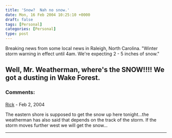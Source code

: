 ```yaml
---
title: 'Snow?  Nah no snow.'
date: Mon, 16 Feb 2004 10:25:10 +0000
draft: false
tags: [Personal]
categories: [Personal]
type: post
---
```


Breaking news from some local news in Raleigh, North Carolina. "Winter storm warning in effect until 4am. We're expecting 2 - 5 inches of snow."

Well, Mr. Weatherman, where's the SNOW!!!! We got a dusting in Wake Forest.
---
### Comments:
####
[Rick]( "") - <time datetime="2004-02-17 07:29:33">Feb 2, 2004</time>

The eastern shore is supposed to get the snow up here tonight...the weatherman has also said that depends on the track of the storm. If the storm moves further west we will get the snow...
<hr />

